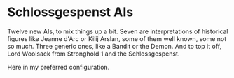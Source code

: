 # Schlossgespenst AIs  
Twelve new AIs, to mix things up a bit. Seven are interpretations of historical figures like Jeanne d'Arc or Kilij Arslan, some of them well known, some not so much. Three generic ones, like a Bandit or the Demon. And to top it off, Lord Woolsack from Stronghold 1 and the Schlossgespenst.

Here in my preferred configuration.


